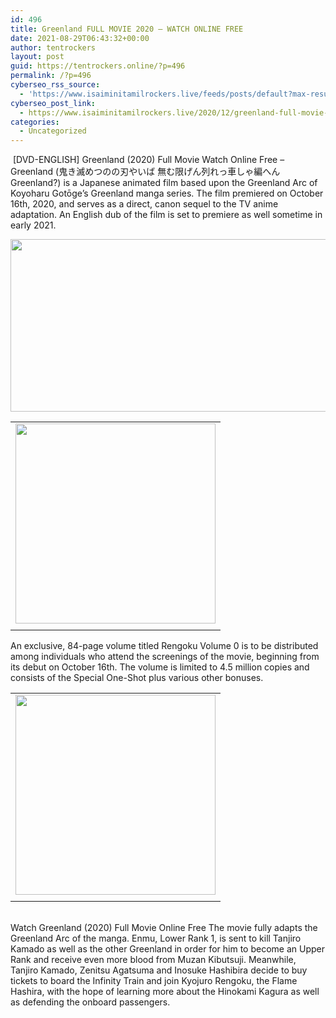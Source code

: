 ```yaml
---
id: 496
title: Greenland FULL MOVIE 2020 — WATCH ONLINE FREE
date: 2021-08-29T06:43:32+00:00
author: tentrockers
layout: post
guid: https://tentrockers.online/?p=496
permalink: /?p=496
cyberseo_rss_source:
  - 'https://www.isaiminitamilrockers.live/feeds/posts/default?max-results=150&start-index=151'
cyberseo_post_link:
  - https://www.isaiminitamilrockers.live/2020/12/greenland-full-movie-2020-watch-online.html
categories:
  - Uncategorized
---
```

<meta content="&nbsp;[DVD-ENGLISH] Greenland (2020) Full Movie Watch Online Free - Greenland (鬼き滅めつのの刃やいば 無む限げん列れっ車しゃ編へん Greenland?) is a Japanese animated film..." name="twitter:description" />

  


<center>
</center>

&nbsp;[DVD-ENGLISH] Greenland (2020) Full Movie Watch Online Free &#8211; Greenland (鬼き滅めつのの刃やいば 無む限げん列れっ車しゃ編へん Greenland?) is a Japanese animated film based upon the Greenland Arc of Koyoharu Gotōge&#8217;s Greenland manga series. The film premiered on October 16th, 2020, and serves as a direct, canon sequel to the TV anime adaptation. An English dub of the film is set to premiere as well sometime in early 2021.

<div class="separator">
  <a href="https://1.bp.blogspot.com/-28sdBTjcmtg/X9G7xP6hCCI/AAAAAAAAABY/uTHAeJvE9LknOcd99p_TFP_M0PYbaGW0gCLcBGAsYHQ/s1000/greenland-movie.jpg"><img loading="lazy" border="0" data-original-height="620" data-original-width="1000" height="276" src="https://1.bp.blogspot.com/-28sdBTjcmtg/X9G7xP6hCCI/AAAAAAAAABY/uTHAeJvE9LknOcd99p_TFP_M0PYbaGW0gCLcBGAsYHQ/w513-h276/greenland-movie.jpg" width="513" /></a>
</div>



<table align="center" cellpadding="0" cellspacing="0" class="tr-caption-container">
  <tr>
    <td>
      <span><a href="https://aaaaaco.com/b7e8e06d99/67d1dbf3bc/?placementName=default" target="_blank" rel="noopener"><img border="0" data-original-height="166" data-original-width="800" src="https://1.bp.blogspot.com/-Nkj5g_wegfg/X9G8GcSK9DI/AAAAAAAAABg/-_SqXB1-XRYOpT7wW_VFcZyuR0FNUNJagCLcBGAsYHQ/s320/unnamed.gif" width="320" /></a></span>
    </td>
  </tr>
  
  <tr>
    <td class="tr-caption">
    </td>
  </tr>
</table>

<span>An exclusive, 84-page volume titled Rengoku Volume 0 is to be distributed among individuals who attend the screenings of the movie, beginning from its debut on October 16th. The volume is limited to 4.5 million copies and consists of the Special One-Shot plus various other bonuses.</span>

<table align="center" cellpadding="0" cellspacing="0" class="tr-caption-container">
  <tr>
    <td>
      <span><a href="https://www.isaiminitamilrockers.live/2020/12/greenland-full-movie-2020-watch-online.html" target="_blank" rel="noopener"><img border="0" data-original-height="166" data-original-width="800" src="https://1.bp.blogspot.com/-ZPsZiIxO_-M/X9G8NkgTZXI/AAAAAAAAABk/b26G2gLox_cYhbcpkJNzpxVNFFZAijkkQCLcBGAsYHQ/s320/unnamed.gif" width="320" /></a></span>
    </td>
  </tr>
  
  <tr>
    <td class="tr-caption">
    </td>
  </tr>
</table>

<span><br />Watch Greenland (2020) Full Movie Online Free The movie fully adapts the Greenland Arc of the manga. Enmu, Lower Rank 1, is sent to kill Tanjiro Kamado as well as the other Greenland in order for him to become an Upper Rank and receive even more blood from Muzan Kibutsuji. Meanwhile, Tanjiro Kamado, Zenitsu Agatsuma and Inosuke Hashibira decide to buy tickets to board the Infinity Train and join Kyojuro Rengoku, the Flame Hashira, with the hope of learning more about the Hinokami Kagura as well as defending the onboard passengers.</span>  


<center>
</center>